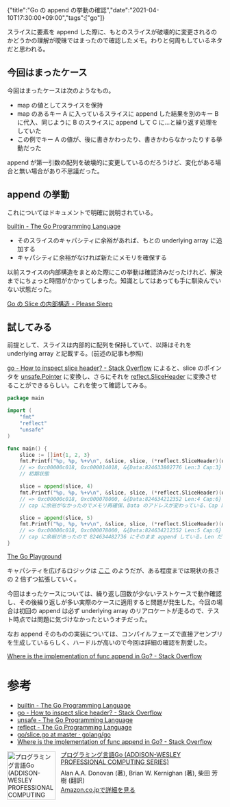 {"title":"Go の append の挙動の確認","date":"2021-04-10T17:30:00+09:00","tags":["go"]}

スライスに要素を append した際に、もとのスライスが破壊的に変更されるのかどうかの理解が曖昧ではまったので確認したメモ。わりと何周もしているネタだと思われる。

## 今回はまったケース

今回はまったケースは次のようなもの。

- map の値としてスライスを保持
- map のあるキー A に入っているスライスに append した結果を別のキー B に代入、同じように B のスライスに append して C に...と繰り返す処理をしていた
- この例でキー A の値が、後に書きかわったり、書きかわらなかったりする挙動だった

append が第一引数の配列を破壊的に変更しているのだろうけど、変化がある場合と無い場合があり不思議だった。

## append の挙動

これについてはドキュメントで明確に説明されている。

[builtin \- The Go Programming Language](https://golang.org/pkg/builtin/#append)

- そのスライスのキャパシティに余裕があれば、もとの underlying array に追加する
- キャパシティに余裕がなければ新たにメモリを確保する

以前スライスの内部構造をまとめた際にこの挙動は確認済みだったけれど、解決までにちょっと時間がかかってしまった。知識としてはあっても手に馴染んでいない状態だった。

[Go の Slice の内部構造 \- Please Sleep](https://please-sleep.cou929.nu/golang-array-and-slice-note.html)

## 試してみる

前提として、スライスは内部的に配列を保持していて、以降はそれを underlying array と記載する。(前述の記事も参照)

[go \- How to inspect slice header? \- Stack Overflow](https://stackoverflow.com/questions/54195834/how-to-inspect-slice-header) によると、slice のポインタを [unsafe.Pointer](https://golang.org/pkg/unsafe/#Pointer) に変換し、さらにそれを [reflect.SliceHeader](https://golang.org/pkg/reflect/#SliceHeader) に変換させることができるらしい。これを使って確認してみる。

```go
package main

import (
    "fmt"
    "reflect"
    "unsafe"
)

func main() {
    slice := []int{1, 2, 3}
    fmt.Printf("%p, %p, %+v\n", &slice, slice, (*reflect.SliceHeader)(unsafe.Pointer(&slice)))
    // => 0xc00000c018, 0xc000014018, &{Data:824633802776 Len:3 Cap:3}
    // 初期状態

    slice = append(slice, 4)
    fmt.Printf("%p, %p, %+v\n", &slice, slice, (*reflect.SliceHeader)(unsafe.Pointer(&slice)))
    // => 0xc00000c018, 0xc000078000, &{Data:824634212352 Len:4 Cap:6}
    // cap に余裕がなかったのでメモリ再確保、Data のアドレスが変わっている、Cap は 6 まで伸びている

    slice = append(slice, 5)
    fmt.Printf("%p, %p, %+v\n", &slice, slice, (*reflect.SliceHeader)(unsafe.Pointer(&slice)))
    // => 0xc00000c018, 0xc000078000, &{Data:824634212352 Len:5 Cap:6}
    // cap に余裕があったので 824634482736 にそのまま append している。Len だけが増え、Cap はそのまま
}
```

[The Go Playground](https://play.golang.org/p/FqLXdzeS6v6)

キャパシティを広げるロジックは [ここ](https://github.com/golang/go/blob/11f159456b1dba3ec499da916852dd188d1e04a7/src/runtime/slice.go#L115-L240) のようだが、ある程度までは現状の長さの 2 倍ずつ拡張していく。

今回はまったケースについては、繰り返し回数が少ないテストケースで動作確認し、その後繰り返しが多い実際のケースに適用すると問題が発生した。今回の場合は初回の append は必ず underlying array のリアロケートが走るので、テスト時点では問題に気づけなかったというオチだった。

なお append そのものの実装については、コンパイルフェーズで直接アセンブリを生成しているらしく、ハードルが高いので今回は詳細の確認を割愛した。

[Where is the implementation of func append in Go? \- Stack Overflow](https://stackoverflow.com/questions/33405327/where-is-the-implementation-of-func-append-in-go)

# 参考

- [builtin \- The Go Programming Language](https://golang.org/pkg/builtin/#append)
- [go \- How to inspect slice header? \- Stack Overflow](https://stackoverflow.com/questions/54195834/how-to-inspect-slice-header)
- [unsafe \- The Go Programming Language](https://golang.org/pkg/unsafe/#Pointer)
- [reflect \- The Go Programming Language](https://golang.org/pkg/reflect/#SliceHeader)
- [go/slice\.go at master · golang/go](https://github.com/golang/go/blob/11f159456b1dba3ec499da916852dd188d1e04a7/src/runtime/slice.go#L115-L240)
- [Where is the implementation of func append in Go? \- Stack Overflow](https://stackoverflow.com/questions/33405327/where-is-the-implementation-of-func-append-in-go)

<div class="amazlet-box" style="margin-bottom:0px;"><div class="amazlet-image" style="float:left;margin:0px 12px 1px 0px;"><a href="http://www.amazon.co.jp/exec/obidos/ASIN/4621300253/pleasesleep-22/ref=nosim/" name="amazletlink" target="_blank"><img src="https://images-na.ssl-images-amazon.com/images/I/41meaSLNFfL._SX382_BO1,204,203,200_.jpg" alt="プログラミング言語Go (ADDISON-WESLEY PROFESSIONAL COMPUTING SERIES)" style="border: none; width: 113px;" /></a></div><div class="amazlet-info" style="line-height:120%; margin-bottom: 10px"><div class="amazlet-name" style="margin-bottom:10px;line-height:120%"><a href="http://www.amazon.co.jp/exec/obidos/ASIN/4621300253/pleasesleep-22/ref=nosim/" name="amazletlink" target="_blank">プログラミング言語Go (ADDISON-WESLEY PROFESSIONAL COMPUTING SERIES)</a></div><div class="amazlet-detail">Alan A.A. Donovan (著), Brian W. Kernighan (著), 柴田 芳樹 (翻訳)<br/></div><div class="amazlet-sub-info" style="float: left;"><div class="amazlet-link" style="margin-top: 5px"><a href="http://www.amazon.co.jp/exec/obidos/ASIN/4621300253/pleasesleep-22/ref=nosim/" name="amazletlink" target="_blank">Amazon.co.jpで詳細を見る</a></div></div></div><div class="amazlet-footer" style="clear: left"></div></div>

